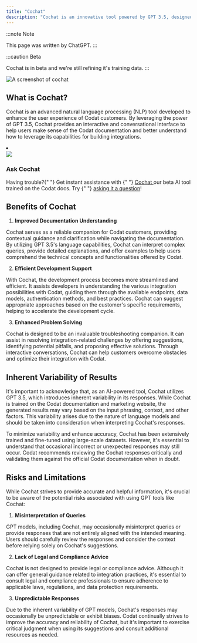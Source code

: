 ```yaml
---
title: "Cochat"
description: "Cochat is an innovative tool powered by GPT 3.5, designed to assist Codat customers in navigating the Codat documentation and marketing website."
---
```


:::note Note

This page was written by ChatGPT.
:::

:::caution Beta

Cochat is in beta and we're still refining it's training data.
:::

![A screenshot of cochat](/img/cochat/screenshot.png)

## What is Cochat?

Cochat is an advanced natural language processing (NLP) tool developed to enhance the user experience of Codat customers. By leveraging the power of GPT 3.5, Cochat provides an interactive and conversational interface to help users make sense of the Codat documentation and better understand how to leverage its capabilities for building integrations.

<li className="card dark">
  <div className="header">
    <img
      src="/img/cochat/logo-openai-mini.png"
      className="mini-icon"
    />
    <h3>Ask Cochat</h3>
  </div>
  <p>
    Having trouble?{" "}
    Get instant assistance with {" "}
    <a href="https://cochat-test.azurewebsites.net/" target="_blank">
      Cochat
    </a> our beta AI tool trained on the Codat docs. Try {" "}
    <a href="https://cochat-test.azurewebsites.net/" target="_blank">asking it a question</a>!
  </p>
</li>

## Benefits of Cochat

1. **Improved Documentation Understanding**

  Cochat serves as a reliable companion for Codat customers, providing contextual guidance and clarification while navigating the documentation. By utilizing GPT 3.5's language capabilities, Cochat can interpret complex queries, provide detailed explanations, and offer examples to help users comprehend the technical concepts and functionalities offered by Codat.

2. **Efficient Development Support**

  With Cochat, the development process becomes more streamlined and efficient. It assists developers in understanding the various integration possibilities with Codat, guiding them through the available endpoints, data models, authentication methods, and best practices. Cochat can suggest appropriate approaches based on the customer's specific requirements, helping to accelerate the development cycle.

3. **Enhanced Problem Solving**

  Cochat is designed to be an invaluable troubleshooting companion. It can assist in resolving integration-related challenges by offering suggestions, identifying potential pitfalls, and proposing effective solutions. Through interactive conversations, Cochat can help customers overcome obstacles and optimize their integration with Codat.

## Inherent Variability of Results

It's important to acknowledge that, as an AI-powered tool, Cochat utilizes GPT 3.5, which introduces inherent variability in its responses. While Cochat is trained on the Codat documentation and marketing website, the generated results may vary based on the input phrasing, context, and other factors. This variability arises due to the nature of language models and should be taken into consideration when interpreting Cochat's responses.

To minimize variability and enhance accuracy, Cochat has been extensively trained and fine-tuned using large-scale datasets. However, it's essential to understand that occasional incorrect or unexpected responses may still occur. Codat recommends reviewing the Cochat responses critically and validating them against the official Codat documentation when in doubt.

## Risks and Limitations

While Cochat strives to provide accurate and helpful information, it's crucial to be aware of the potential risks associated with using GPT tools like Cochat:

1. **Misinterpretation of Queries**

  GPT models, including Cochat, may occasionally misinterpret queries or provide responses that are not entirely aligned with the intended meaning. Users should carefully review the responses and consider the context before relying solely on Cochat's suggestions.

2. **Lack of Legal and Compliance Advice**

  Cochat is not designed to provide legal or compliance advice. Although it can offer general guidance related to integration practices, it's essential to consult legal and compliance professionals to ensure adherence to applicable laws, regulations, and data protection requirements.

3. **Unpredictable Responses**
  
  Due to the inherent variability of GPT models, Cochat's responses may occasionally be unpredictable or exhibit biases. Codat continually strives to improve the accuracy and reliability of Cochat, but it's important to exercise critical judgment when using its suggestions and consult additional resources as needed.